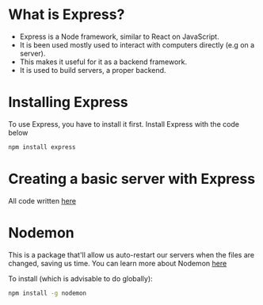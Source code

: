 # What is Express?

- Express is a Node framework, similar to React on JavaScript.
- It is been used mostly used to interact with computers directly (e.g on a server).
- This makes it useful for it as a backend framework.
- It is used to build servers, a proper backend.

# Installing Express

To use Express, you have to install it first. Install Express with the code below
```bash
npm install express
```

# Creating a basic server with Express

All code written [here](./my-express-server/server.js)

# Nodemon

This is a package that'll allow us auto-restart our servers when the files are changed, saving us time.
You can learn more about Nodemon [here](https://nodemon.io/)

To install (which is advisable to do globally): 

```bash
npm install -g nodemon
```

# 
